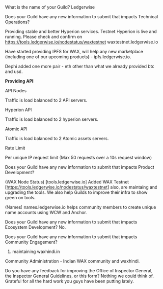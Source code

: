 What is the name of your Guild?
Ledgerwise

Does your Guild have any new information to submit that impacts Technical Operations?

Providing stable and better Hyperion services. 
Testnet Hyperion is live and running. Please check and confirm on https://tools.ledgerwise.io/nodestatus/waxtestnet
waxtestnet.ledgerwise.io

Have started providing IPFS for WAX, will help any new marketplace (including one of our upcoming products) - ipfs.ledgerwise.io.

Dephi added one more pair - eth other than what we already provided btc and usd. 

**Providing API** 

API Nodes 

Traffic is load balanced to 2 API servers. 

Hyperion API

Traffic is load balanced to 2 hyperion servers.

Atomic API

Traffic is load balanced to 2 Atomic assets servers. 

Rate Limit

Per unique IP request limit (Max 50 requests over a 10s request window)

Does your Guild have any new information to submit that impacts Product Development?

(WAX Node Status) [tools.ledgerwise.io] Added WAX Testnet [https://tools.ledgerwise.io/nodestatus/waxtestnet] also, are maintaing and upgrading the tools. We also help Guilds to improve their infra to show green on tools. 

(Names) names.ledgerwise.io helps community members to create unique name accounts using WCW and Anchor.  




Does your Guild have any new information to submit that impacts Ecosystem Development?
No. 

Does your Guild have any new information to submit that impacts Community Engagement?
1) maintaining waxhindi.in 



Community Administration - Indian WAX community and waxhindi.


Do you have any feedback for improving the Office of Inspector General, the Inspector General Guidelines, or this form?
Nothing we could think of. Grateful for all the hard work you guys have been putting lately. 
